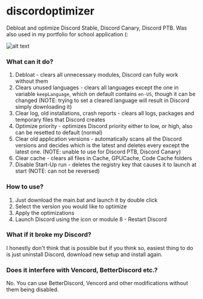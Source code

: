 # discordoptimizer
Debloat and optimize Discord Stable, Discord Canary, Discord PTB. Was also used in my portfolio for school application (:

![alt text](https://media.discordapp.net/attachments/869861284621979681/1203399845843566652/lht21bt.png?ex=65d0f471&is=65be7f71&hm=ea0e6c4a50e3a1b9fd77fa2a69e88a7aeaac5991b2742eae73697b8165d905ab&=&format=webp&quality=lossless&width=2037&height=1137)

### What can it do?
1) Debloat - clears all unnecessary modules, Discord can fully work without them
2) Clears unused languages - clears all languages except the one in variable `keepLanguage`, which on default contains `en-US`, though it can be changed (NOTE: trying to set a cleared language will result in Discord simply downloading it)
3) Clear log, old installations, crash reports - clears all logs, packages and temporary files that Discord creates
4) Optimize priority - optimizes Discord priority either to low, or high, also can be resetted to default (normal)
5) Clear old application versions - automatically scans all the Discord versions and decides which is the latest and deletes every except the latest one. (NOTE: unable to use for Discord PTB, Discord Canary)
6) Clear cache - clears all files in Cache, GPUCache, Code Cache folders
7) Disable Start-Up run - deletes the registry key that causes it to launch at start (NOTE: can not be reversed)


### How to use?
1) Just download the main.bat and launch it by double click
2) Select the version you would like to optimize
3) Apply the optimizations
4) Launch Discord using the icon or module 8 - Restart Discord

### What if it broke my Discord?
I honestly don't think that is possible but if you think so, easiest thing to do is just uninstall Discord, download new setup and install again.

### Does it interfere with Vencord, BetterDiscord etc.?
No. You can use BetterDiscord, Vencord and other modifications without them being disabled. 
